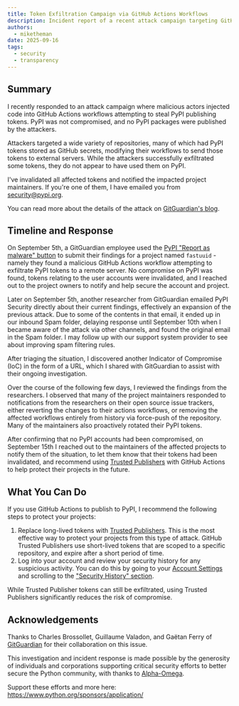 ```yaml
---
title: Token Exfiltration Campaign via GitHub Actions Workflows
description: Incident report of a recent attack campaign targeting GitHub Actions workflows to exfiltrate PyPI tokens, our response, and steps to protect your projects.
authors:
  - miketheman
date: 2025-09-16
tags:
  - security
  - transparency
---
```


## Summary

I recently responded to an attack campaign where malicious actors injected code into GitHub Actions workflows 
attempting to steal PyPI publishing tokens.
PyPI was not compromised, and no PyPI packages were published by the attackers.

Attackers targeted a wide variety of repositories, many of which had PyPI tokens stored as GitHub secrets,
modifying their workflows to send those tokens to external servers.
While the attackers successfully exfiltrated some tokens, they do not appear to have used them on PyPI.

I've invalidated all affected tokens and notified the impacted project maintainers.
If you're one of them, I have emailed you from <security@pypi.org>.

<!-- more -->

You can read more about the details of the attack on [GitGuardian's blog](https://blog.gitguardian.com/ghostaction-campaign-3-325-secrets-stolen/).

## Timeline and Response

On September 5th, a GitGuardian employee used the [PyPI "Report as malware" button](./2024-03-06-malware-reporting-evolved.md)
to submit their findings for a project named `fastuuid` - namely they found a malicious GitHub Actions workflow 
attempting to exfiltrate PyPI tokens to a remote server.
No compromise on PyPI was found, tokens relating to the user accounts were invalidated,
and I reached out to the project owners to notify and help secure the account and project.

Later on September 5th, another researcher from GitGuardian emailed PyPI Security 
directly about their current findings, effectively an expansion of the previous attack.
Due to some of the contents in that email, it ended up in our inbound Spam folder,
delaying response until September 10th when I became aware of the attack via other channels,
and found the original email in the Spam folder.
I may follow up with our support system provider to see about improving spam filtering rules.

After triaging the situation, I discovered another Indicator of Compromise (IoC) in the form of a URL,
which I shared with GitGuardian to assist with their ongoing investigation.

Over the course of the following few days, I reviewed the findings from the researchers.
I observed that many of the project maintainers responded to notifications from the researchers on their open source issue trackers,
either reverting the changes to their actions workflows,
or removing the affected workflows entirely from history via force-push of the repository.
Many of the maintainers also proactively rotated their PyPI tokens.

After confirming that no PyPI accounts had been compromised,
on September 15th I reached out to the maintainers of the affected projects to notify them of the situation,
to let them know that their tokens had been invalidated,
and recommend using [Trusted Publishers](https://docs.pypi.org/trusted-publishers/) 
with GitHub Actions to help protect their projects in the future.

## What You Can Do

If you use GitHub Actions to publish to PyPI, I recommend the following steps to protect your projects:

1. Replace long-lived tokens with [Trusted Publishers](https://docs.pypi.org/trusted-publishers/).
   This is the most effective way to protect your projects from this type of attack.
   GitHub Trusted Publishers use short-lived tokens that are scoped to a specific repository,
   and expire after a short period of time.
2. Log into your account and review your security history for any suspicious activity.
   You can do this by going to your [Account Settings](https://pypi.org/manage/account/)
   and scrolling to the ["Security History" section](https://pypi.org/manage/account/#account-events).

While Trusted Publisher tokens can still be exfiltrated,
using Trusted Publishers significantly reduces the risk of compromise.

## Acknowledgements

Thanks to Charles Brossollet, Guillaume Valadon, and Gaëtan Ferry
of [GitGuardian](https://www.gitguardian.com/) for their collaboration on this issue.

This investigation and incident response is made possible by the generosity of individuals and corporations
supporting critical security efforts to better secure the Python community,
with thanks to [Alpha-Omega](https://alpha-omega.dev/).

Support these efforts and more here: <https://www.python.org/sponsors/application/>
